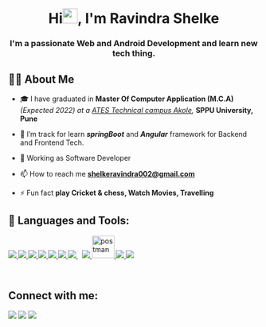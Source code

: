 
<h1 align="center">Hi<img src="https://raw.githubusercontent.com/MartinHeinz/MartinHeinz/master/wave.gif" width="30px">, I'm Ravindra Shelke</h1>
<h3 align="center">I'm a passionate Web and Android Development and learn new  tech thing.</h3>


## 🙋‍♂️ About Me

- 🎓 I have graduated in **Master Of Computer Application (M.C.A)** *(Expected 2022) at a <a href="http://www.atestc.com/">ATES Technical campus Akole</a>,* **SPPU University, Pune**

- 🌱 I’m  track for learn ***springBoot*** and ***Angular*** framework for Backend and Frontend Tech.

- 👯 Working as Software Developer

- 📫 How to reach me **shelkeravindra002@gmail.com**

- ⚡ Fun fact **play Cricket & chess, Watch Movies, Travelling**

## 🚀 Languages and Tools:

<p align="left"> 
    <a href="https://www.java.com" target="_blank"> <img src="https://img.icons8.com/color/48/000000/java-coffee-cup-logo.png"/> </a>
    <a href="https://spring.io/projects/spring-boot" target="_blank"> <img src="https://img.icons8.com/color/48/000000/spring-logo.png"/> </a> 
    <a href="https://developer.mozilla.org/en-US/docs/Web/JavaScript" target="_blank"> <img src="https://img.icons8.com/color/48/000000/javascript.png"/> </a> 
    <a href="https://www.w3.org/html/" target="_blank"> <img src="https://img.icons8.com/color/48/000000/html-5.png"/> </a> 
    <a href="https://www.w3schools.com/css/" target="_blank"> <img src="https://img.icons8.com/color/48/000000/css3.png"/> </a> 
    <a href="https://getbootstrap.com" target="_blank"> <img src="https://img.icons8.com/color/48/000000/bootstrap.png"/> </a> 
    <a style="padding-right:8px;" href="https://www.mysql.com/" target="_blank"> <img src="https://img.icons8.com/fluent/50/000000/mysql-logo.png"/> </a>
    <a href="https://firebase.google.com/" target="_blank"> <img src="https://img.icons8.com/color/48/000000/firebase.png"/> </a> 
    <a href="https://postman.com" target="_blank"> <img src="https://www.vectorlogo.zone/logos/getpostman/getpostman-icon.svg" alt="postman" width="45" height="45"/> </a>   
    <a href="https://git-scm.com/" target="_blank"> <img src="https://img.icons8.com/color/48/000000/git.png"/> </a> 
    <img src="https://img.icons8.com/material-sharp/48/26e07f/android-os.png"/>
</p>

<br/>

## Connect with me:
<p align="left">

<a href = "https://www.linkedin.com/in/ravindra-shelke/"><img src="https://img.icons8.com/fluent/48/000000/linkedin.png"/></a>
<a href = "https://www.instagram.com/ravi_shelke98/"><img src="https://img.icons8.com/fluent/48/000000/instagram-new.png"/></a>
<a href = "#"><img src="https://img.icons8.com/color/48/000000/gmail-new.png"/></a>

</p>
